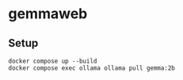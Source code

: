 # gemmaweb

## Setup

```
docker compose up --build
docker compose exec ollama ollama pull gemma:2b
```